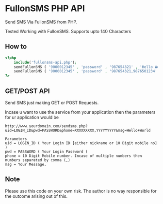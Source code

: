 FullonSMS PHP API
=============

Send SMS Via FullonSMS from PHP.  

Tested Working with FullonSMS. Supports upto 140 Characters


How to
-------
```php
<?php
    include('fullonsms-api.php');
    sendFullonSMS ( '9000012345' , 'password' , '987654321' , 'Hello World');   
    sendFullonSMS ( '9000012345' , 'password' , '987654321,9876501234' , 'Hello World');   
?>
```


GET/POST API
------------

Send SMS just making GET or POST Requests.

Incase u want to use the service from your application then the parameters for ur application would be

```
http://www.yourdomain.com/sendsms.php?uid=LOGIN_ID&pwd=PASSWORD&phone=XXXXXXXXX,YYYYYYYYY&msg=Hello+World

Parameters
uid = LOGIN_ID ( Your Login ID [either nickname or 10 Digit mobile no] )
pwd = PASSWORD ( Your Login Password )
phone = 10 Digit Mobile number. Incase of multiple numbers then numbers separated by comma (,)
msg = Your Message.
```


Note
-------
Please use this code on your own risk. The author is no way responsible for the outcome arising out of this.